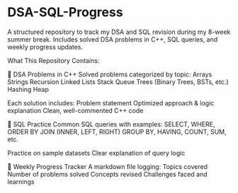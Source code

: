 # DSA-SQL-Progress
A structured repository to track my DSA and SQL revision during my 8-week summer break. Includes solved DSA problems in C++, SQL queries, and weekly progress updates.

What This Repository Contains:


📌 DSA Problems in C++
Solved problems categorized by topic:
Arrays
Strings
Recursion
Linked Lists
Stack
Queue
Trees (Binary Trees, BSTs, etc.)
Hashing
Heap

Each solution includes:
Problem statement
Optimized approach & logic explanation
Clean, well-commented C++ code

🧠 SQL Practice
Common SQL queries with examples:
SELECT, WHERE, ORDER BY
JOIN (INNER, LEFT, RIGHT)
GROUP BY, HAVING, COUNT, SUM, etc.

Practice on sample datasets
Clear explanation of query logic

📅 Weekly Progress Tracker
A markdown file logging:
Topics covered
Number of problems solved
Concepts revised
Challenges faced and learnings
